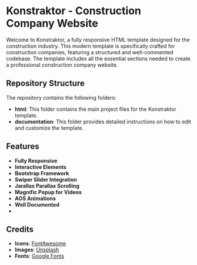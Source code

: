 # Konstraktor - Construction Company Website

Welcome to Konstraktor, a fully responsive HTML template designed for the construction industry. This modern template is specifically crafted for construction companies, featuring a structured and well-commented codebase. The template includes all the essential sections needed to create a professional construction company website.

## Repository Structure
The repository contains the following folders:
- **html**: This folder contains the main project files for the Konstraktor template.
- **documentation**: This folder provides detailed instructions on how to edit and customize the template.

## Features
- **Fully Responsive**
- **Interactive Elements**
- **Bootstrap Framework**
- **Swiper Slider Integration**
- **Jarallax Parallax Scrolling**
- **Magnific Popup for Videos**
- **AOS Animations**
- **Well Documented**
- 
## Credits
- **Icons**: [FontAwesome](https://fontawesome.com)
- **Images**: [Unsplash](https://unsplash.com)
- **Fonts**: [Google Fonts](https://fonts.google.com)
